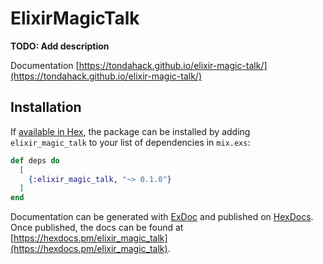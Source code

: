 # ElixirMagicTalk

**TODO: Add description**

Documentation [https://tondahack.github.io/elixir-magic-talk/](https://tondahack.github.io/elixir-magic-talk/)

## Installation

If [available in Hex](https://hex.pm/docs/publish), the package can be installed
by adding `elixir_magic_talk` to your list of dependencies in `mix.exs`:

```elixir
def deps do
  [
    {:elixir_magic_talk, "~> 0.1.0"}
  ]
end
```

Documentation can be generated with [ExDoc](https://github.com/elixir-lang/ex_doc)
and published on [HexDocs](https://hexdocs.pm). Once published, the docs can
be found at [https://hexdocs.pm/elixir_magic_talk](https://hexdocs.pm/elixir_magic_talk).

